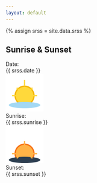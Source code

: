 ```yaml
---
layout: default
---
```


{% assign srss = site.data.srss %}
<div class="container my-5 p-4 bg-light rounded shadow">
  <h2 class="display-5 text-warning mb-4 text-center">Sunrise &amp; Sunset</h2>
  <div class="row mb-3 justify-content-center align-items-center">
    <div class="col-auto fw-bold text-primary">Date:</div>
    <div class="col-auto h5 mb-0" id="srss-date">{{ srss.date }}</div>
  </div>
  <div class="row justify-content-center mb-2">
    <div class="col-auto">
      <img src="/assets/img/srss/sunrise.svg" alt="Sunrise" style="width:100px;height:100px;"/>
    </div>
  </div>
  <div class="row mb-3 justify-content-center align-items-center">
    <div class="col-auto fw-bold text-success">Sunrise:</div>
    <div class="col-auto h5 mb-0" id="srss-sunrise">{{ srss.sunrise }}</div>
  </div>
  <div class="row justify-content-center mb-2">
    <div class="col-auto">
      <img src="/assets/img/srss/sunset.svg" alt="Sunset" style="width:100px;height:100px;"/>
    </div>
  </div>
  <div class="row mb-3 justify-content-center align-items-center">
    <div class="col-auto fw-bold text-danger">Sunset:</div>
    <div class="col-auto h5 mb-0" id="srss-sunset">{{ srss.sunset }}</div>
  </div>
</div>
<script src="/assets/js/srss.js"></script>
